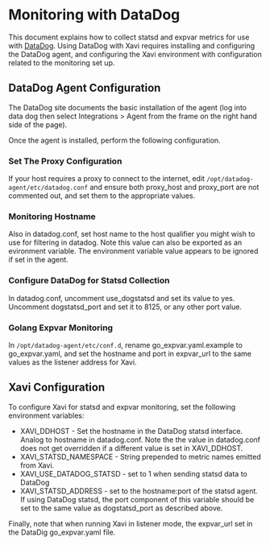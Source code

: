 # Monitoring with DataDog

This document explains how to collect statsd and expvar metrics for use with [DataDog](https://www.datadoghq.com/).
Using DataDog with Xavi requires installing and configuring the DataDog agent, and configuring the Xavi environment
with configuration related to the monitoring set up.

## DataDog Agent Configuration

The DataDog site documents the basic installation of the agent (log into data dog then select Integrations > Agent
from the frame on the right hand side of the page).

Once the agent is installed, perform the following configuration.

### Set The Proxy Configuration

If your host requires a proxy to connect to the internet, edit `/opt/datadog-agent/etc/datadog.conf` and 
ensure both proxy_host and proxy_port are not commented out, and set them to the appropriate values.


### Monitoring Hostname

Also in datadog.conf, set host name to the host qualifier you might wish to use for filtering in datadog. Note this 
value can also be exported as an evironment variable. The environment variable value appears to be ignored if set in the agent.

### Configure DataDog for Statsd Collection

In datadog.conf, uncomment use_dogstatsd and set its value to yes. Uncomment dogstatsd_port and set it to 8125, or any other port
value.


### Golang Expvar Monitoring

In `/opt/datadog-agent/etc/conf.d`, rename go_expvar.yaml.example to go_expvar.yaml, and set the
hostname and port in expvar_url to the same values as the listener address for Xavi.

## Xavi Configuration

To configure Xavi for statsd and expvar monitoring, set the following environment variables:

* XAVI_DDHOST - Set the hostname in the DataDog statsd interface. Analog to hostname in datadog.conf. Note the the value in datadog.conf does not get overridden if a different value is set in XAVI_DDHOST.
* XAVI_STATSD_NAMESPACE - String prepended to metric names emitted from Xavi.
* XAVI_USE_DATADOG_STATSD - set to 1 when sending statsd data to DataDog
* XAVI_STATSD_ADDRESS - set to the hostname:port of the statsd agent. If using DataDog statsd, the port component
of this variable should be set to the same value as dogstatsd_port as described above.

Finally, note that when running Xavi in listener mode, the expvar_url set in the DataDig go_expvar.yaml file.
